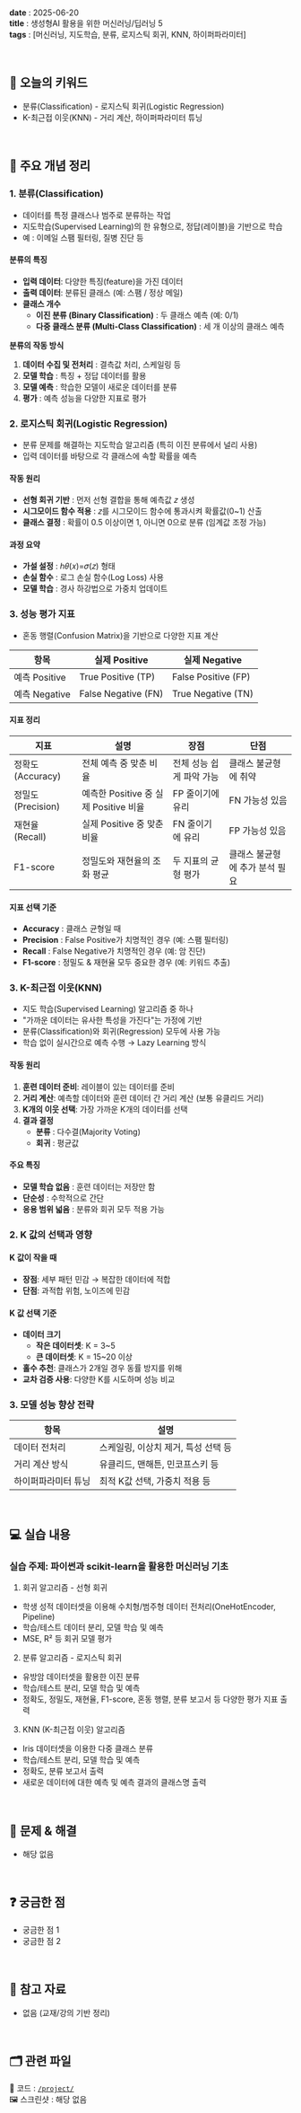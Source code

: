 
<br/>

**date** : 2025-06-20 <br/>
**title** : 생성형AI 활용을 위한 머신러닝/딥러닝 5<br/>
**tags** : [머신러닝, 지도학습, 분류, 로지스틱 회귀, KNN, 하이퍼파라미터] <br/>

<br/>

## 📌 오늘의 키워드

- 분류(Classification) - 로지스틱 회귀(Logistic Regression)
- K-최근접 이웃(KNN) - 거리 계산, 하이퍼파라미터 튜닝

<br/>

## 🧠 주요 개념 정리

### 1. 분류(Classification)
- 데이터를 특정 클래스나 범주로 분류하는 작업
- 지도학습(Supervised Learning)의 한 유형으로, 정답(레이블)을 기반으로 학습
- 예 : 이메일 스팸 필터링, 질병 진단 등

#### 분류의 특징
- **입력 데이터**: 다양한 특징(feature)을 가진 데이터
- **출력 데이터**: 분류된 클래스 (예: 스팸 / 정상 메일)
- **클래스 개수**
    - **이진 분류 (Binary Classification)** : 두 클래스 예측 (예: 0/1)
    - **다중 클래스 분류 (Multi-Class Classification)** : 세 개 이상의 클래스 예측

**분류의 작동 방식**
1. **데이터 수집 및 전처리** : 결측값 처리, 스케일링 등
2. **모델 학습** : 특징 + 정답 데이터를 활용
3. **모델 예측** : 학습한 모델이 새로운 데이터를 분류
4. **평가** : 예측 성능을 다양한 지표로 평가

### 2. 로지스틱 회귀(Logistic Regression)
- 분류 문제를 해결하는 지도학습 알고리즘 (특히 이진 분류에서 널리 사용)
- 입력 데이터를 바탕으로 각 클래스에 속할 확률을 예측

#### 작동 원리
- **선형 회귀 기반** : 먼저 선형 결합을 통해 예측값 𝑧 생성
- **시그모이드 함수 적용** : 𝑧를 시그모이드 함수에 통과시켜 확률값(0~1) 산출
- **클래스 결정** : 확률이 0.5 이상이면 1, 아니면 0으로 분류 (임계값 조정 가능)

#### 과정 요약
- **가설 설정** : ℎ𝜃(𝑥)=𝜎(𝑧) 형태
- **손실 함수** : 로그 손실 함수(Log Loss) 사용
- **모델 학습** : 경사 하강법으로 가중치 업데이트

### 3. 성능 평가 지표
- 혼동 행렬(Confusion Matrix)을 기반으로 다양한 지표 계산

| 항목          | 실제 Positive         | 실제 Negative         |
| ----------- | ------------------- | ------------------- |
| 예측 Positive | True Positive (TP)  | False Positive (FP) |
| 예측 Negative | False Negative (FN) | True Negative (TN)  |

#### 지표 정리

| 지표              | 설명                            | 장점             | 단점                |
| --------------- | ----------------------------- | -------------- | ----------------- |
| 정확도 (Accuracy)  | 전체 예측 중 맞춘 비율                 | 전체 성능 쉽게 파악 가능 | 클래스 불균형에 취약       |
| 정밀도 (Precision) | 예측한 Positive 중 실제 Positive 비율 | FP 줄이기에 유리     | FN 가능성 있음         |
| 재현율 (Recall)    | 실제 Positive 중 맞춘 비율           | FN 줄이기에 유리     | FP 가능성 있음         |
| F1-score        | 정밀도와 재현율의 조화 평균               | 두 지표의 균형 평가    | 클래스 불균형에 추가 분석 필요 |

#### 지표 선택 기준
- **Accuracy** : 클래스 균형일 때
- **Precision** : False Positive가 치명적인 경우 (예: 스팸 필터링)
- **Recall** : False Negative가 치명적인 경우 (예: 암 진단)
- **F1-score** : 정밀도 & 재현율 모두 중요한 경우 (예: 키워드 추출)

### 3. K-최근접 이웃(KNN)
- 지도 학습(Supervised Learning) 알고리즘 중 하나
- "가까운 데이터는 유사한 특성을 가진다"는 가정에 기반
- 분류(Classification)와 회귀(Regression) 모두에 사용 가능
- 학습 없이 실시간으로 예측 수행 → Lazy Learning 방식

#### 작동 원리
1. **훈련 데이터 준비**: 레이블이 있는 데이터를 준비  
2. **거리 계산**: 예측할 데이터와 훈련 데이터 간 거리 계산 (보통 유클리드 거리)  
3. **K개의 이웃 선택**: 가장 가까운 K개의 데이터를 선택  
4. **결과 결정**
   - **분류** : 다수결(Majority Voting)  
   - **회귀** : 평균값

#### 주요 특징
- **모델 학습 없음** : 훈련 데이터는 저장만 함  
- **단순성** : 수학적으로 간단  
- **응용 범위 넓음** : 분류와 회귀 모두 적용 가능

### 2. K 값의 선택과 영향

#### K 값이 작을 때
- **장점**: 세부 패턴 민감 → 복잡한 데이터에 적합  
- **단점**: 과적합 위험, 노이즈에 민감

#### K 값 선택 기준
- **데이터 크기**  
  - **작은 데이터셋**: K = 3~5  
  - **큰 데이터셋**: K = 15~20 이상  
- **홀수 추천**: 클래스가 2개일 경우 동률 방지를 위해  
- **교차 검증 사용**: 다양한 K를 시도하며 성능 비교

### 3. 모델 성능 향상 전략

| 항목 | 설명 |
|------|------|
| 데이터 전처리 | 스케일링, 이상치 제거, 특성 선택 등 |
| 거리 계산 방식 | 유클리드, 맨해튼, 민코프스키 등 |
| 하이퍼파라미터 튜닝 | 최적 K값 선택, 가중치 적용 등 |

<br/>

## 💻 실습 내용

### 실습 주제: 파이썬과 scikit-learn을 활용한 머신러닝 기초
1. 회귀 알고리즘 - 선형 회귀
- 학생 성적 데이터셋을 이용해 수치형/범주형 데이터 전처리(OneHotEncoder, Pipeline)
- 학습/테스트 데이터 분리, 모델 학습 및 예측
- MSE, R² 등 회귀 모델 평가

2. 분류 알고리즘 - 로지스틱 회귀
- 유방암 데이터셋을 활용한 이진 분류
- 학습/테스트 분리, 모델 학습 및 예측
- 정확도, 정밀도, 재현율, F1-score, 혼동 행렬, 분류 보고서 등 다양한 평가 지표 출력

3. KNN (K-최근접 이웃) 알고리즘
- Iris 데이터셋을 이용한 다중 클래스 분류
- 학습/테스트 분리, 모델 학습 및 예측
- 정확도, 분류 보고서 출력
- 새로운 데이터에 대한 예측 및 예측 결과의 클래스명 출력

<br/>

## 🐛 문제 & 해결

- 해당 없음

<br/>

## ❓ 궁금한 점

- 궁금한 점 1
- 궁금한 점 2

<br/>

## 🔗 참고 자료

- 없음 (교재/강의 기반 정리)

<br/>

## 🗂 관련 파일

📁 코드 : [`/project/`](../project/python/2025-06-20.ipynb) <br/>
🖼 스크린샷 : 해당 없음
